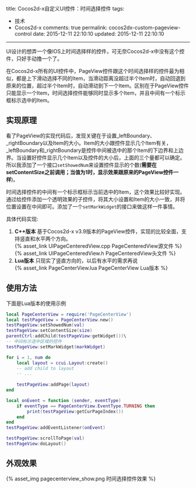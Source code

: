 title: Cocos2d-x自定义UI控件：时间选择控件
tags:
  - 技术
  - Cocos2d-x
comments: true
permalink: cocos2dx-custom-pageview-control
date: 2015-12-11 22:10:10
updated: 2015-12-11 22:10:10
---


UI设计的想弄一个像IOS上时间选择样的控件，可无奈Cocos2d-x中没有这个控件，只好手动撸一个了。

在Cocos2d-x所有的UI控件中，PageView控件跟这个时间选择样的控件最为相似，都是上下滑动选择不同的Item，当滑动距离没超过半个Item时，自动回退到原来的位置，超过半个Item时，自动滑动到下一个Item。区别在于PageView控件只能显示一个Item，时间选择控件能够同时显示多个Item，并且中间有一个标示框标示选中的Item。

<!-- more -->

## 实现原理

看了PageView的实现代码后，发现关键在于设置_leftBoundary、_rightBoundary以及Item的大小。Item的大小跟控件显示几个Item有关，_leftBoundary和_rightBoundary是控件中间被选中的那个Item的下边界和上边界。当设置好控件显示几个Item以及控件的大小后，上面的三个量都可以确定。所以我添加了一个接口`setShowedNum`来设置控件显示的个数(**需要在setContentSize之前调用；当值为1时，显示效果跟原来的PageView控件一样**)。

时间选择控件的中间有一个标示框标示当前选中的Item，这个效果比较好实现。通过给控件添加一个透明效果的子控件，将其大小设置和Item的大小一致，并将位置设置在中间即可。添加了一个`setMarkWidget`的接口来做这样一件事情。

具体代码实现:
1. **C++版本** 基于Cocos2d-x v3.9版本的PageView控件，实现的比较全面，支持竖直和水平两个方向。  
{% asset_link UIPageCenteredView.cpp PageCenteredView源文件 %}
{% asset_link UIPageCenteredView.h PageCenteredView头文件 %}
2. **Lua版本** 只现实了竖直方向的，以后有水平的需求再说  
{% asset_link PageCenterView.lua PageCenterView Lua版本 %}

## 使用方法

下面是Lua版本的使用示例

``` Lua
local PageCenterView = require('PageCenterView')
local testPageView = PageCenterView.new()
testPageView:setShowedNum(val)
testPageView:setContentSize(size)
parentCtrl:addChild(testPageView:getWidget())\
-- 中间标示选中区域的控件
testPageView:setMarkWidget(markWidget)

for i = 1, num do
    local layout = ccui.Layout:create()
    -- add child to layout
    -- ...
    
    testPageView:addPage(layout)
end

local onEvent = function (sender, eventType)
    if eventType == PageCenterView.EventType.TURNING then
        print(testPageView:getCurPageIndex())
    end
end
testPageView:addEventListener(onEvent)

testPageView:scrollToPage(val)
testPageView:doLayout()

```

## 外观效果

{% asset_img pagecenterview_show.png 时间选择控件效果 %}


